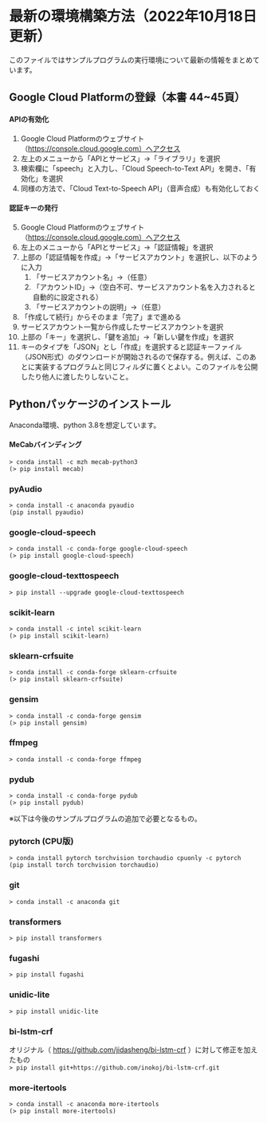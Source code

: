 # 最新の環境構築方法（2022年10月18日 更新）

このファイルではサンプルプログラムの実行環境について最新の情報をまとめています。

## Google Cloud Platformの登録（本書 44~45頁）

#### APIの有効化

1. Google Cloud Platformのウェブサイト（https://console.cloud.google.com）へアクセス
1. 左上のメニューから「APIとサービス」→「ライブラリ」を選択
1. 検索欄に「speech」と入力し、「Cloud Speech-to-Text API」を開き、「有効化」を選択
1. 同様の方法で、「Cloud Text-to-Speech API」（音声合成）も有効化しておく

#### 認証キーの発行

5. Google Cloud Platformのウェブサイト（https://console.cloud.google.com）へアクセス
1. 左上のメニューから「APIとサービス」→「認証情報」を選択
1. 上部の「認証情報を作成」→「サービスアカウント」を選択し、以下のように入力
	1. 「サービスアカウント名」→（任意）
	1. 「アカウントID」→（空白不可、サービスアカウント名を入力されると自動的に設定される）
	1. 「サービスアカウントの説明」→（任意）
1. 「作成して続行」からそのまま「完了」まで進める
1. サービスアカウント一覧から作成したサービスアカウントを選択
1. 上部の「キー」を選択し、「鍵を追加」→「新しい鍵を作成」を選択
1. キーのタイプを「JSON」とし「作成」を選択すると認証キーファイル（JSON形式）のダウンロードが開始されるので保存する。例えば、このあとに実装するプログラムと同じフィルダに置くとよい。このファイルを公開したり他人に渡したりしないこと。

## Pythonパッケージのインストール

Anaconda環境、python 3.8を想定しています。

#### MeCabバインディング
`> conda install -c mzh mecab-python3`  
`(> pip install mecab)`

### pyAudio
`> conda install -c anaconda pyaudio`  
`(pip install pyaudio)`

### google-cloud-speech
`> conda install -c conda-forge google-cloud-speech`  
`(> pip install google-cloud-speech)`

### google-cloud-texttospeech
`> pip install --upgrade google-cloud-texttospeech`

### scikit-learn
`> conda install -c intel scikit-learn`  
`(> pip install scikit-learn)`

### sklearn-crfsuite
`> conda install -c conda-forge sklearn-crfsuite`  
`(> pip install sklearn-crfsuite)`

### gensim
`> conda install -c conda-forge gensim`  
`(> pip install gensim)`

### ffmpeg
`> conda install -c conda-forge ffmpeg`

### pydub
`> conda install -c conda-forge pydub`  
`(> pip install pydub)`

※以下は今後のサンプルプログラムの追加で必要となるもの。

### pytorch (CPU版)
`> conda install pytorch torchvision torchaudio cpuonly -c pytorch`  
`(pip install torch torchvision torchaudio)`

### git
`> conda install -c anaconda git`

### transformers
`> pip install transformers`

### fugashi
`> pip install fugashi`

### unidic-lite
`> pip install unidic-lite`

### bi-lstm-crf
オリジナル（ https://github.com/jidasheng/bi-lstm-crf ）に対して修正を加えたもの  
`> pip install git+https://github.com/inokoj/bi-lstm-crf.git`

### more-itertools
`> conda install -c anaconda more-itertools`  
`(> pip install more-itertools)`
